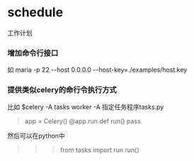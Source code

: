 schedule
========

工作计划

### 增加命令行接口

如 maria -p 22 --host 0.0.0.0 --host-key=./examples/host.key

### 提供类似celery的命行令执行方式

比如 $celery -A tasks worker
-A 指定任务程序tasks.py

>app = Celery()
>@app.run
>def run()
>    pass

然后可以在python中
>>> from tasks import run
>>> run()
